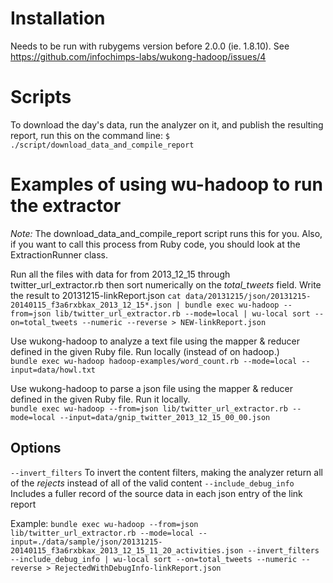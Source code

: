 # Installation

Needs to be run with rubygems version before 2.0.0 (ie. 1.8.10).  See https://github.com/infochimps-labs/wukong-hadoop/issues/4

# Scripts

To download the day's data, run the analyzer on it, and publish the resulting report, run this on the command line:
`$ ./script/download_data_and_compile_report`

# Examples of using wu-hadoop to run the extractor

*Note:* The download_data_and_compile_report script runs this for you.  Also, if you want to call this process from Ruby code, you should look at the ExtractionRunner class.

 Run all the files with data for from 2013_12_15 through twitter_url_extractor.rb then sort numerically on the _total_tweets_ field.  Write the result to 20131215-linkReport.json
`cat data/20131215/json/20131215-20140115_f3a6rxbkax_2013_12_15*.json | bundle exec wu-hadoop --from=json lib/twitter_url_extractor.rb --mode=local | wu-local sort --on=total_tweets --numeric --reverse > NEW-linkReport.json`

Use wukong-hadoop to analyze a text file using the mapper & reducer defined in the given Ruby file.  Run locally (instead of on hadoop.)  
`bundle exec wu-hadoop hadoop-examples/word_count.rb --mode=local --input=data/howl.txt `

Use wukong-hadoop to parse a json file using the mapper & reducer defined in the given Ruby file.  Run it locally.  
`bundle exec wu-hadoop --from=json lib/twitter_url_extractor.rb --mode=local --input=data/gnip_twitter_2013_12_15_00_00.json`

## Options

`--invert_filters`   To invert the content filters, making the analyzer return all of the _rejects_ instead of all of the valid content
`--include_debug_info`  Includes a fuller record of the source data in each json entry of the link report

Example:
`bundle exec wu-hadoop --from=json lib/twitter_url_extractor.rb --mode=local --input=./data/sample/json/20131215-20140115_f3a6rxbkax_2013_12_15_11_20_activities.json --invert_filters --include_debug_info | wu-local sort --on=total_tweets --numeric --reverse > RejectedWithDebugInfo-linkReport.json`
